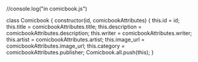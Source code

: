 //console.log("in comicbook.js")

class Comicbook {
    constructor(id, comicbookAttributes) {
        this.id = id;
        this.title = comicbookAttributes.title;
        this.description = comicbookAttributes.description;
        this.writer = comicbookAttributes.writer;
        this.artist = comicbookAttributes.artist;
        this.image_url = comicbookAttributes.image_url;
        this.category = comicbookAttributes.publisher;
        Comicbook.all.push(this);
    }